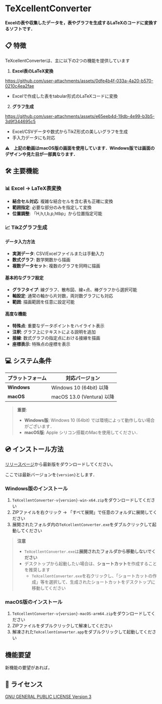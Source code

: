 # TeXcellentConverter

**Excelの表や収集したデータを，表やグラフを生成するLaTeXのコードに変換するソフトです．**



## 📋 特徴

TeXcellentConverterは、主に以下の2つの機能を提供しています

1. **Excel表のLaTeX変換**
   

https://github.com/user-attachments/assets/0dfe4b4f-033a-4a20-b570-0210c4ea2fae


   - Excelで作成した表をtabular形式のLaTeXコードに変換

2. **グラフ生成**
   

https://github.com/user-attachments/assets/e65eeb4d-19db-4e99-b3b5-3d9f344695c5


   - Excel/CSVデータや数式からTikZ形式の美しいグラフを生成
   - 手入力データにも対応

**⚠️　上記の動画はmacOS版の画面を使用しています．Windows版では画面のデザインや見た目が一部異なります．**

## 🛠️ 主要機能

### 📊 Excel → LaTeX表変換
- **結合セル対応**: 複雑な結合セルを含む表も正確に変換
- **範囲指定**: 必要な部分のみを指定して変換
- **位置調整**: 「H,h,t,b,p,htbp」から位置指定可能

### 📈 TikZグラフ生成
#### データ入力方法
- **実測データ**: CSV/Excelファイルまたは手動入力
- **数式グラフ**: 数学関数から描画
- **複数データセット**: 複数のグラフを同時に描画

#### 基本的なグラフ設定
- **グラフタイプ**: 線グラフ、散布図、線+点、棒グラフから選択可能
- **軸設定**: 通常の軸から片対数，両対数グラフにも対応
- **範囲**: 描画範囲を任意に設定可能

#### 高度な機能
- **特殊点**: 重要なデータポイントをハイライト表示
- **注釈**: グラフ上にテキストによる説明を追加
- **接線**: 数式グラフの指定点における接線を描画
- **座標表示**: 特殊点の座標を表示


## 💻 システム条件

| プラットフォーム | 対応バージョン |
|------------------|----------------|
| **Windows** | Windows 10 (64bit) 以降 |
| **macOS** | macOS 13.0 (Ventura) 以降 |

> **重要**:
> - **Windows版**: Windows 10 (64bit) では環境によって動作しない場合がございます．
> - **macOS版**: Apple シリコン搭載のMacを使用してください．


## 💿 インストール方法


[リリースページ](https://github.com/yudo417/TeXcellentConverter/releases)から最新版をダウンロードしてください。

ここでは最新バージョンを`{version}`とします．

###  Windows版のインストール

1. `TeXcellentConverter-v{version}-win-x64.zip`をダウンロードしてください
2. ZIPファイルを右クリック → 「すべて展開」で任意のフォルダに展開してください
3. 展開されたフォルダ内の`TeXcellentConverter.exe`をダブルクリックして起動してください

> **注意**
> -  `TeXcellentConverter.exe`は**展開されたフォルダから移動しないでください**
> - デスクトップから起動したい場合は、**ショートカット**を作成することを推奨します
>   - `TeXcellentConverter.exe`を右クリックし、「ショートカットの作成」等を選択して、生成されたショートカットをデスクトップに移動してください
###  macOS版のインストール

1. `TeXcellentConverter-v{version}-macOS-arm64.zip`をダウンロードしてください
2.  ZIPファイルをダブルクリックして解凍してください
3. 解凍された`TeXcellentConverter.app`をダブルクリックして起動してください

## 機能要望
新機能の要望があれば，




## 📜 ライセンス

[GNU GENERAL PUBLIC LICENSE Version 3](https://github.com/yudo417/TeXcellentConverter/blob/main/LICENSE) 



